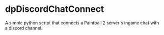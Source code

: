 # dpDiscordChatConnect
A simple python script that connects a Paintball 2 server's ingame chat with a discord channel.
